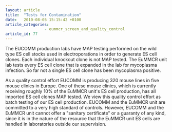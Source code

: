 ```yaml
---
layout: article
title:  "Tests for Contamination"
date:   2010-08-05 15:15:42 +0100
article_categories:
                 - eummcr_screen_and_quality_control
article_id: 77
---
```


The EUCOMM production labs have MAP testing performed on the wild type ES cell stocks used in electroporations in order to generate ES cell clones.  Each individual knockout clone is not MAP tested.
The EuMMCR unit lab tests every ES cell clone that is expanded in the lab for mycoplasma infection. So far not a single ES cell clone has been mycoplasma positive.

As a quality control effort EUCOMM is producing 320 mouse lines in five mouse clinics in Europe.  One of these mouse clinics, which is currently receiving roughly 10% of the EuMMCR unit's ES cell production, has all imported ES cell clones MAP tested.
We view this quality control effort as batch testing of our ES cell production.
EUCOMM and the EuMMCR unit are committed to a very high standard of controls. However, EUCOMM and the EuMMCR unit cannot offer a "sanitary certificate" or a guaranty of any kind, since it is in the nature of the resource that the EuMMCR unit ES cells are handled in laboratories outside our supervision.